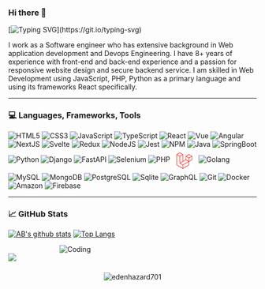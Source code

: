 

### Hi there 👋

[![Typing SVG](https://readme-typing-svg.herokuapp.com?font=Fira+Code&color=8CF7A4&pause=1000&width=435&lines=I+am+edenhazard701.;)](https://git.io/typing-svg)

I work as a Software engineer who has extensive background in Web application development and Devops Engineering. I have 8+ years of experience with front-end and back-end experience and a passion for responsive website design and secure backend service. I am skilled in Web Development using JavaScript, PHP, Python as a primary language and using its frameworks React specifically.

---

### 💻 Languages, Frameworks, Tools

<div dir="auto">
  <img title="HTML5" src="https://user-images.githubusercontent.com/105991279/198417598-f09d2e07-fe34-41ad-92d4-d6402cfd9cfb.svg" alt="HTML5" width="40" height="40" style="max-width: 100%; visibility: visible;" data-xblocker="passed">  
  <img title="CSS3" src="https://user-images.githubusercontent.com/105991279/198417602-f68f62ae-229c-411d-bb6c-40c527dc8370.svg" alt="CSS3" width="40" height="40" style="max-width: 100%; visibility: visible;" data-xblocker="passed">  
  <img title="JavaScript" src="https://user-images.githubusercontent.com/105991279/198417591-bedeed09-a840-4359-b1fc-2ec3c94f5640.svg" alt="JavaScript" width="40" height="40" style="max-width: 100%; visibility: visible;" data-xblocker="passed">  
  <img title="TypeScript" src="https://user-images.githubusercontent.com/105991279/198417586-b42fd9d3-482b-4ba4-bb7b-b916add2f9a4.svg" alt="TypeScript" width="40" height="40" style="max-width: 100%; visibility: visible;" data-xblocker="passed">  
  <img title="React" src="https://user-images.githubusercontent.com/105991279/198417613-b129d5ca-216e-4392-bc7b-e1ed22d849d4.svg" alt="React" width="40" height="40" style="max-width: 100%; visibility: visible;" data-xblocker="passed">  
  <img title="Vue" src="https://user-images.githubusercontent.com/105991279/198417611-5d83a3db-9655-493b-b516-28da8db770e9.svg" alt="Vue" width="40" height="40" style="max-width: 100%; visibility: visible;" data-xblocker="passed">  
  <img title="Angular" src="https://user-images.githubusercontent.com/105991279/198417615-c05032bf-bd96-4ab0-a5ec-4f4742dcaa04.svg" alt="Angular" width="40" height="40" style="max-width: 100%; visibility: visible;" data-xblocker="passed">
  <img title="NextJS" src="https://user-images.githubusercontent.com/105991279/198417610-7bbe0b9d-782a-4848-9ffa-736f917ccb88.svg" alt="NextJS" width="40" height="40" style="max-width: 100%; visibility: visible;" data-xblocker="passed">  
  <img title="Svelte" src="https://user-images.githubusercontent.com/105991279/198417609-4d200896-b9b4-4f4a-aea0-f37418f872be.svg" alt="Svelte" width="40" height="40" style="max-width: 100%; visibility: visible;" data-xblocker="passed">  
  <img title="Redux" src="https://user-images.githubusercontent.com/105991279/198417606-f278bc91-6f1b-4c2c-9395-45c3b86f05cc.svg" alt="Redux" width="40" height="40" style="max-width: 100%; visibility: visible;" data-xblocker="passed">  
  <img title="NodeJS" src="https://user-images.githubusercontent.com/105991279/198417580-c746727b-cf83-450f-b702-1563531103ba.svg" alt="NodeJS" width="40" height="40" style="max-width: 100%; visibility: visible;" data-xblocker="passed">   
  <img title="Jest" src="https://user-images.githubusercontent.com/105991279/198417595-ad134487-fd4b-4e90-8834-aa534d467a1d.svg" alt="Jest" width="40" height="40" style="max-width: 100%; visibility: visible;" data-xblocker="passed">  
  <img title="NPM" src="https://user-images.githubusercontent.com/105991279/198417635-028f9362-1c28-49e4-a9f1-6c75c17b37f3.svg" alt="NPM" width="40" height="40" style="max-width: 100%; visibility: visible;" data-xblocker="passed">    
  <img title="Java" src="https://user-images.githubusercontent.com/105991279/198524380-c66e0e03-ef19-474f-9d1e-327ff7907932.png" alt="Java" width="40" height="40" style="max-width: 100%; visibility: visible;" data-xblocker="passed">    
  <img title="SpringBoot" src="https://user-images.githubusercontent.com/105991279/198524391-d8581ffb-53c5-480c-a7f0-dfe9db5d550e.png" alt="SpringBoot" width="40" height="40" style="max-width: 100%; visibility: visible;" data-xblocker="passed">    
  <img title="Python" src="https://user-images.githubusercontent.com/105991279/198417579-efa3c3fc-ed2a-4d37-9587-c374b3d8bf6f.svg" alt="Python" width="40" height="40" style="max-width: 100%; visibility: visible;" data-xblocker="passed">  
  <img title="Django" src="https://user-images.githubusercontent.com/105991279/198417577-95dd1547-8e12-4747-806f-b125df846b81.svg" alt="Django" width="40" height="40" style="max-width: 100%; visibility: visible;" data-xblocker="passed">  
  <img title="FastAPI" src="https://user-images.githubusercontent.com/105991279/198417574-6185b33c-0638-4287-bd68-dc934d68dd33.svg" alt="FastAPI" width="40" height="40" style="max-width: 100%; visibility: visible;" data-xblocker="passed">  
  <img title="Selenium" src="https://user-images.githubusercontent.com/105991279/198417571-c0accddb-a67f-4aca-a04b-72f5cc1765ad.svg" alt="Selenium" width="40" height="40" style="max-width: 100%; visibility: visible;" data-xblocker="passed">  
  <img title="PHP" src="https://user-images.githubusercontent.com/105991279/198417568-c37a8558-fdee-4b05-adbc-3dd04d3e2fd8.svg" alt="PHP" width="40" height="40" style="max-width: 100%; visibility: visible;" data-xblocker="passed">
  <img style="padding:5px;" align="center" alt="Laravel" width="40" height="40" title="Laravel"  src="https://raw.githubusercontent.com/github/explore/56a826d05cf762b2b50ecbe7d492a839b04f3fbf/topics/laravel/laravel.png">
  <img title="Golang" src="https://user-images.githubusercontent.com/105991279/198417630-3e633821-b109-4f2a-bffc-c039d7cb342e.svg" alt="Golang" width="40" height="40" style="max-width: 100%; visibility: visible;" data-xblocker="passed">  
  <img title="MySQL" src="https://user-images.githubusercontent.com/105991279/198417638-f8d2f562-2d82-44e7-a9fd-370a9e411c8f.svg" alt="MySQL" width="40" height="40" style="max-width: 100%; visibility: visible;" data-xblocker="passed">  
  <img title="MongoDB" src="https://user-images.githubusercontent.com/105991279/198417565-ae5c07a3-5691-4b13-a042-59752829179c.svg" alt="MongoDB" width="40" height="40" style="max-width: 100%; visibility: visible;" data-xblocker="passed">  
  <img title="PostgreSQL" src="https://user-images.githubusercontent.com/105991279/198417562-47d864e4-68fb-4346-b9bb-11b1b4ca2b67.svg" alt="PostgreSQL" width="40" height="40" style="max-width: 100%; visibility: visible;" data-xblocker="passed">  
  <img title="Sqlite" src="https://user-images.githubusercontent.com/105991279/198417554-ffb3b9f3-08fe-4593-94b3-bd9dcdc0dcd8.svg" alt="Sqlite" width="40" height="40" style="max-width: 100%; visibility: visible;" data-xblocker="passed">  
  <img title="GraphQL" src="https://user-images.githubusercontent.com/105991279/198417558-b83af790-d823-4559-a89d-5c69c412750f.svg" alt="GraphQL" width="40" height="40" style="max-width: 100%; visibility: visible;" data-xblocker="passed">  
  <img title="Git" src="https://user-images.githubusercontent.com/105991279/198417628-8c467bb1-eabf-4b8e-9932-50017ac20ec0.svg" alt="Git" width="40" height="40" style="max-width: 100%; visibility: visible;" data-xblocker="passed">  
  <img title="Docker" src="https://user-images.githubusercontent.com/105991279/198417636-2f74ee87-9164-42da-9b1c-0533b2997d73.svg" alt="Docker" width="40" height="40" style="max-width: 100%; visibility: visible;" data-xblocker="passed">  
  <img title="Amazon" src="https://user-images.githubusercontent.com/105991279/198417633-5d042263-b3fe-45c0-b824-1bddbf55fd84.svg" alt="Amazon" width="40" height="40" style="max-width: 100%; visibility: visible;" data-xblocker="passed">  
  <img title="Firebase" src="https://user-images.githubusercontent.com/105991279/198417641-64e457e0-e309-4196-804c-50b52ef77ffb.svg" alt="Firebase" width="40" height="40" style="max-width: 100%; visibility: visible;" data-xblocker="passed">  
</div>

</p>

---

### 📈 GitHub Stats 

[![AB's github stats](https://github-readme-stats.vercel.app/api?username=edenhazard701&count_private=true&show_icons=true)](https://github.com/anuraghazra/github-readme-stats)
[![Top Langs](https://github-readme-stats.vercel.app/api/top-langs/?username=edenhazard701&layout=compact&langs_count=10)](https://github.com/anuraghazra/github-readme-stats)

<img align="right" alt="Coding" width="400" src="https://media.giphy.com/media/qgQUggAC3Pfv687qPC/giphy.gif"><br />
<img src="https://github-readme-stats.vercel.app/api/top-langs/?username=edenhazard701&theme=blue-green">
<p align="center" style='margin:20px'> <img src="https://komarev.com/ghpvc/?username=edenhazard701&label=Profile%20views&color=0e75b6&style=flat" alt="edenhazard701" width='200'/> </p>
